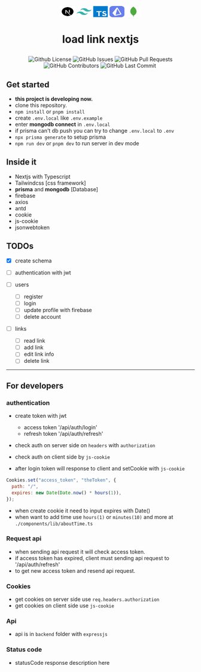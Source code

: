 <p align="center">
    <img width="40" height="30" alt="nextjs" src="https://github.com/Arikato111/Arikato111/raw/main/icons/nextjs-original.svg">
    <img width="40" height="30" alt="tailwindcss" src="https://github.com/Arikato111/Arikato111/raw/main/icons/tailwindcss-plain.svg">
    <img width="40" height="30" alt="Typescript" src="https://github.com/Arikato111/Arikato111/raw/main/icons/typescript-original.svg">
    <img height="30" width="40" src="https://github.com/tandpfun/skill-icons/raw/main/icons/Prisma.svg" alt="prisma">
    <img width="40" height="30" alt="Mongodb" src="https://github.com/Arikato111/Arikato111/raw/main/icons/mongodb-plain.svg">

</p>

# <p align="center">load link nextjs</p>

<p align="center">
    <img alt="Github License" src="https://img.shields.io/github/license/Arikato111/load-link-nextjs" />
    <img alt="GitHub Issues" src="https://img.shields.io/github/issues/Arikato111/load-link-nextjs" />
    <img alt="GitHub Pull Requests" src="https://img.shields.io/github/issues-pr/Arikato111/load-link-nextjs" />
    <img alt="GitHub Contributors" src="https://img.shields.io/github/contributors/Arikato111/load-link-nextjs" />
    <img alt="GitHub Last Commit" src="https://img.shields.io/github/last-commit/Arikato111/load-link-nextjs" />
    <img alt="" src="https://img.shields.io/github/repo-size/Arikato111/load-link-nextjs" />
</p>

## Get started

- **this project is developing now.**
- clone this repository.
- `npm install` or `pnpm install`
- create `.env.local` like `.env.example`
- enter **mongodb connect** in `.env.local`
- if prisma can't db push you can try to change `.env.local` to `.env`
- `npx prisma generate` to setup prisma
- `npm run dev` or `pnpm dev` to run server in dev mode

## Inside it

- Nextjs with Typescript
- Tailwindcss [css framework]
- **prisma** and **mongodb** [Database]
- firebase
- axios
- antd
- cookie
- js-cookie
- jsonwebtoken

## TODOs

- [x] create schema

- [ ] authentication with jwt

- [ ] users

  - [ ] register
  - [ ] login
  - [ ] update profile with firebase
  - [ ] delete account

- [ ] links
  - [ ] read link
  - [ ] add link
  - [ ] edit link info
  - [ ] delete link

---

## For developers

### authentication

- create token with jwt

  - access token '/api/auth/login'
  - refresh token '/api/auth/refresh'

- check auth on server side on `headers` with `authorization`
- check auth on client side by `js-cookie`
- after login token will response to client and setCookie with `js-cookie`

```js
Cookies.set("access_token", "theToken", {
  path: "/",
  expires: new Date(Date.now() * hours(1)),
});
```

- when create cookie it need to input expires with Date()
- when want to add time use `hours(1)` or `minutes(10)` and more at `./components/lib/aboutTime.ts`

### Request api

- when sending api request it will check access token.
- if access token has expired, client must sending api request to '/api/auth/refresh'
- to get new access token and resend api request.

### Cookies

- get cookies on server side use `req.headers.authorization`
- get cookies on client side use `js-cookie`

### Api

- api is in `backend` folder with `expressjs`

### Status code

- statusCode response description here
